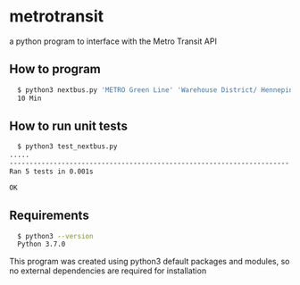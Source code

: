 # metrotransit
a python program to interface with the Metro Transit API

## How to program
```sh
  $ python3 nextbus.py 'METRO Green Line' 'Warehouse District/ Hennepin Ave Station' 'West'
  10 Min
```

## How to run unit tests
```sh
  $ python3 test_nextbus.py
.....
----------------------------------------------------------------------
Ran 5 tests in 0.001s

OK
```

## Requirements
```sh
  $ python3 --version
  Python 3.7.0
```
This program was created using python3 default packages and modules, so no external dependencies are required for installation
